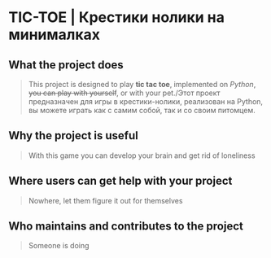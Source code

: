 # TIC-TOE | Крестики нолики на минималках
## What the project does
> This project is designed to play **tic tac toe**, implemented on *Python*, ~~you can play with yourself~~, or with your pet./Этот проект предназначен для игры в крестики-нолики, реализован на Python, вы можете играть как с самим собой, так и со своим питомцем.
## Why the project is useful
> With this game you can develop your brain and get rid of loneliness
## Where users can get help with your project
> Nowhere, let them figure it out for themselves
## Who maintains and contributes to the project
>Someone is doing
